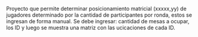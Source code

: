 Proyecto que permite determinar posicionamiento matricial (xxxxx,yy) de jugadores determinado por la cantidad de participantes por ronda, estos se ingresan de forma manual. Se debe ingresar: cantidad de mesas a ocupar, los ID y luego se muestra una matriz con las ucicaciones de cada ID.
